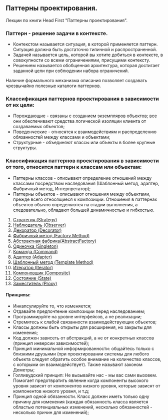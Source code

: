 ## Паттерны проектирования.

Лекции по книги Head First "Паттерны проектирования".

### Паттерн - решение задачи в контексте.
- Контекстом называется ситуация, в которой применяется паттерн. Ситуация должна быть достаточно типичной и распространенной.
- Задачей называется цель, которой вы хотите добиться в контексте, в совокупности со всеми ограничениями, присущими контексту.
- Решением называется обобщенная архитектура, которая достигает заданной цели при соблюдении набора ограничений.

Наличие формального механизма описания позволяет создавать чрезвычайно полезные каталоги паттернов.

### Классификация паттернов проектирования в зависимости от их цели:
- Порождающие - связаны с созданием экземпляров объектов; все они обеспечивают средства логической изоляции клиента от создаваемых объектов;
- Поведенческие - относятся к взаимодействиям и распределению обязанностей между классами и объектами;
- Структурные - объединяют классы или объекты в более крупные структуры.


### Классификация паттернов проектирования в зависимости от того, относится паттерн к классам или объектам:
- Паттерны классов - описывают определение отношений между классами посредством наследования (Шаблонный метод, адаптер, Фабричный метод, Интерпретатор);
- Паттерны объектов - описывают отношения между объектами, прежде всего относящиеся к композиции. Отношения в паттернах
объектов обычно определяются на стадии выполнения, а следовательно, обладают большей динамичностью и гибкостью.



1. [Стратегия (Strategy)](Strategy/readme.md)
2. [Наблюдатель (Observer)](Observer/readme.md)
3. [Декоратор (Decorator)](Decorator/readme.md)
4. [Фабричный метод (Factory Method)](FactoryMethod/readme.md)
5. [Абстрактная фабрика(AbstractFactory)](AbstractFactory/readme.md)
6. [Одиночка (Singleton)](Singleton/readme.md)
7. [Команда (Command)](Command/readme.md)
8. [Адаптер (Adapter)](Adapter/readme.md)
9. [Шаблонный метод (Template Method)](TemplateMethod/readme.md)
10. [Итератор (Iterator)](Iterator/readme.md)
11. [Компоновщик (Composite)](Composite/readme.md)
12. [Состояние (State)](State/readme.md)
13. [Заместитель (Proxy)](Proxy/readme.md)


#### Принципы:
- Инкапсулируйте то, что изменяется;
- Отдавайте предпочтение композиции перед наследованием;
- Программируйте на уровне интерфейсов, а не реализации;
- Стремитесь к слабой связанности взаимодействующих объектов;
- Классы должны быть открыты для расширения, но закрыты для изменения;
- Код должен зависеть от абстракций, а не от конкретных классов (принцип инверсии зависимостей);
- Принцип минимальной информированности: общайтесь только с близкими друзьями (при проектировании системы
  для любого объекта следует обратить особое внимание на количество классов, с которыми он взаимодействует).
  Также называют законом Деметры;
- Голливудский принцип: Не вызывайте нас - мы вас сами вызовем. Помогает предотвратить явление когда компоненты
  высокого уровня зависят от компонентов низкого уровня, которые зависят от компонентов низкого уровня, и т.д;
- Принцип одной обязанности. Класс должен иметь только одну причину для изменения (каждая обязанность класса
  является областью потенциальных изменений, несколько обязанностей - несколько причин для изменений);